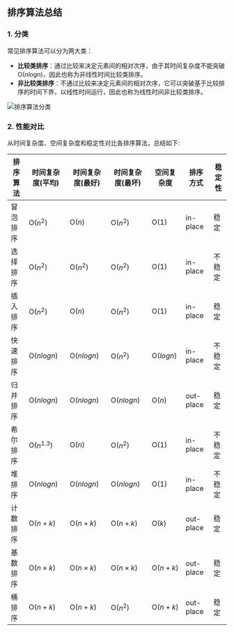 ## 排序算法总结

### 1. 分类

常见排序算法可以分为两大类：

- **比较类排序**：通过比较来决定元素间的相对次序，由于其时间复杂度不能突破O($nlogn$)，因此也称为非线性时间比较类排序。
- **非比较类排序**：不通过比较来决定元素间的相对次序，它可以突破基于比较排序的时间下界，以线性时间运行，因此也称为线性时间非比较类排序。

![排序算法分类](/Sorting/image/summary.png)



### 2. 性能对比

从时间复杂度、空间复杂度和稳定性对比各排序算法，总结如下:

| 排序算法 | 时间复杂度(平均) | 时间复杂度(最好) | 时间复杂度(最坏) | 空间复杂度 | 排序方式  | 稳定性 |
| -------- | ---------------- | ---------------- | ---------------- | ---------- | --------- | ------ |
| 冒泡排序 | O($n^2$)         | O($n$)           | O($n^2$)         | O(1)       | in-place  | 稳定   |
| 选择排序 | O($n^2$)         | O($n^2$)         | O($n^2$)         | O(1)       | in-place  | 不稳定 |
| 插入排序 | O($n^2$)         | O($n$)           | O($n^2$)         | O(1)       | in-place  | 稳定   |
| 快速排序 | O($nlogn$)       | O($nlogn$)       | O($n^2$)         | O($logn$)  | in-place  | 不稳定 |
| 归并排序 | O($nlogn$)       | O($nlogn$)       | O($nlogn$)       | O($n$)     | out-place | 稳定   |
| 希尔排序 | O($n^{1.3}$)     | O($n$)           | O($n^2$)         | O(1)       | in-place  | 不稳定 |
| 堆排序   | O($nlogn$)       | O($nlogn$)       | O($nlogn$)       | O(1)       | in-place  | 不稳定 |
| 计数排序 | O($n+k$)         | O($n+k$)         | O($n+k$)         | O($k$)     | out-place | 稳定   |
| 基数排序 | O($n×k$)         | O($n×k$)         | O($n×k$)         | O($n+k$)   | out-place | 稳定   |
| 桶排序   | O($n+k$)         | O($n+k$)         | O($n^2$)         | O($n+k$)   | out-place | 稳定   |

